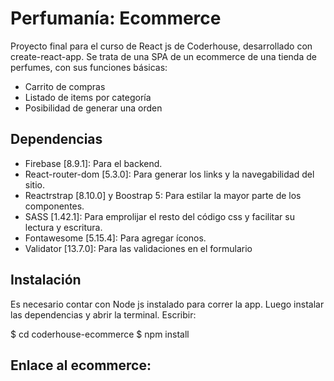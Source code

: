 <h1 class="code-line" data-line-start=0 data-line-end=1 ><a id="Ecommerce_hecho_con_React_js_0"></a>Perfumanía: Ecommerce</h1>
<p class="has-line-data" data-line-start="1" data-line-end="2">Proyecto final para el curso de React js de Coderhouse, desarrollado con create-react-app. Se trata de una SPA de un ecommerce de una tienda de perfumes, con sus funciones básicas:</p>
<ul>
<li class="has-line-data" data-line-start="3" data-line-end="4">Carrito de compras </li>
<li class="has-line-data" data-line-start="4" data-line-end="5">Listado de items por categoría</li>
<li class="has-line-data" data-line-start="5" data-line-end="7">Posibilidad de generar una orden</li>
</ul>
<h2 class="code-line" data-line-start=7 data-line-end=8 ><a id="Libreras_utilizadas_7"></a>Dependencias</h2>
<ul>
<li class="has-line-data" data-line-start="9" data-line-end="10">Firebase [8.9.1]: Para el backend.</li>
<li class="has-line-data" data-line-start="10" data-line-end="11">React-router-dom [5.3.0]: Para generar los links y la navegabilidad del sitio.</li>
<li class="has-line-data" data-line-start="11" data-line-end="12">Reactrstrap [8.10.0] y Boostrap 5: Para estilar la mayor parte de los componentes.</li>
<li class="has-line-data" data-line-start="12" data-line-end="13">SASS [1.42.1]: Para emprolijar el resto del código css y facilitar su lectura y escritura.</li>
<li class="has-line-data" data-line-start="13" data-line-end="14">Fontawesome [5.15.4]: Para agregar íconos.</li>
<li class="has-line-data" data-line-start="14" data-line-end="16">Validator [13.7.0]: Para las validaciones en el formulario</li>
</ul>

<h2 class="code-line" data-line-start=32 data-line-end=33 ><a id="Tech_32"></a>Instalación</h2>
<p class="has-line-data" data-line-start="34" data-line-end="35">Es necesario contar con Node js instalado para correr la app. Luego instalar las dependencias y abrir la terminal. Escribir: </p>
<p>
$ cd coderhouse-ecommerce
$ npm install
</p>
<h2>Enlace al ecommerce: </h2>
